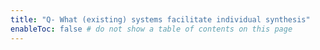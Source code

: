 ```yaml
---
title: "Q- What (existing) systems facilitate individual synthesis"
enableToc: false # do not show a table of contents on this page
---
```

